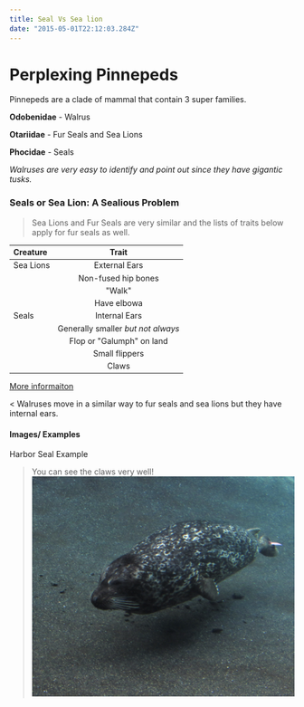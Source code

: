 ```yaml
---
title: Seal Vs Sea lion
date: "2015-05-01T22:12:03.284Z"
---
```


# Perplexing Pinnepeds

Pinnepeds are a clade of mammal that contain 3 super families.

**Odobenidae** - Walrus

**Otariidae** - Fur Seals and Sea Lions

**Phocidae** - Seals

*Walruses are very easy to identify and point out since they have gigantic tusks.*

### Seals or Sea Lion: A Sealious Problem

> Sea Lions and Fur Seals are very similar and the lists of traits below apply for fur seals as well.

| Creature | Trait                                  | 
| :----- | :-----------------------------------------:| 
| Sea Lions     | External Ears| 
|       | Non-fused hip bones |  
|       | "Walk" |
|       | Have elbowa |   
| Seals      | Internal Ears |  
|     | Generally smaller *but not always*|  
|  | Flop or "Galumph" on land |  
|       | Small flippers |  
|      | Claws |  

[More informaiton ](https://oceanservice.noaa.gov/facts/seal-sealion.html)

< Walruses move in a similar way to fur seals and sea lions but they have internal ears.

#### Images/ Examples

Harbor Seal Example 
> You can see the claws very well!
![Full body of seal](./seal_fullbody.JPG)





